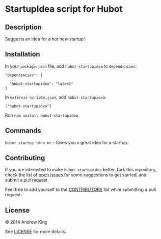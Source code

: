 # StartupIdea script for Hubot

## Description
Suggests an idea for a hot new startup!

## Installation
In your `package.json` file, add `hubot-startupidea` to `dependencies`:

    "dependencies": {
      ...
      "hubot-startupidea": "latest"
    }

In `external-scripts.json`, add `hubot-startupidea`:

    ["hubot-startupidea"]

Run `npm install hubot-startupidea`.

## Commands
`hubot startup idea me` - Gives you a great idea for a startup.

## Contributing
If you are interested to make `hubot-startupidea` better, fork this repository, check the list of [open issues](https://github.com/an0nym0use/hubot-startupidea/issues) for some suggestions to get started, and submit a pull request.

Feel free to add yourself to the [CONTRIBUTORS](https://github.com/an0nym0use/hubot-startupidea/blob/master/CONTRIBUTORS) list while submitting a pull request.

## License
© 2014 Andrew King

See [LICENSE](https://github.com/an0nym0use/hubot-startupidea/blob/master/LICENSE) for more details.
